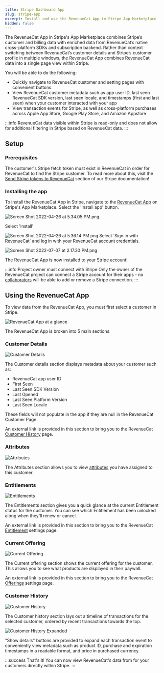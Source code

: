 ```yaml
---
title: Stripe Dashboard App
slug: stripe-app
excerpt: Install and use the RevenueCat App in Stripe App Marketplace
hidden: false
---
```


The RevenueCat App in Stripe's App Marketplace combines Stripe’s customer and billing data with enriched data from RevenueCat’s native cross-platform SDKs and subscription backend. Rather than context switching between RevenueCat’s customer details and Stripe’s customer profile in multiple windows, the RevenueCat App combines RevenueCat data into a single page view within Stripe.

You will be able to do the following:

- Quickly navigate to RevenueCat customer and setting pages with convenient buttons
- View RevenueCat customer metadata such as app user ID, last seen RevenueCat SDK version, last seen locale, and timestamps (first and last seen) when your customer interacted with your app
- View transaction events for Stripe, as well as cross-platform purchases across Apple App Store, Google Play Store, and Amazon Appstore

:::info
RevenueCat data visible within Stripe is read-only and does not allow for additional filtering in Stripe based on RevenueCat data.
:::

## Setup

### Prerequisites

The customer's Stripe fetch token must exist in RevenueCat in order for RevenueCat to find the Stripe customer. To read more about this, visit the [Send Stripe tokens to RevenueCat](/web/stripe#5-send-stripe-tokens-to-revenuecat) section of our Stripe documentation!

### Installing the app

To install the RevenueCat App in Stripe, navigate to the [RevenueCat App](https://marketplace.stripe.com/apps/revenuecat) on Stripe's App Marketplace. Select the 'Install app' button.

![Screen Shot 2022-04-26 at 5.34.05 PM.png](/images/4a68982-Screen_Shot_2022-04-26_at_5.34.05_PM_bb447390fba0c22686a624dd8d54d147.png)

Select 'Install'

![](/images/93f135c-Screen_Shot_2022-04-26_at_5.36.14_PM_e90b5b5f9ad8b4d9880a8cd3a3e9f243.png "Screen Shot 2022-04-26 at 5.36.14 PM.png")
Select 'Sign in with RevenueCat' and log in with your RevenueCat account credentials.

![](/images/8a5b7a8-Screen_Shot_2022-07-07_at_2.17.30_PM_b7557aa0d89b0b0e16727d136ba1b950.png "Screen Shot 2022-07-07 at 2.17.30 PM.png")

The RevenueCat App is now installed to your Stripe account!

:::info Project owner must connect with Stripe
Only the owner of the RevenueCat project can connect a Stripe account for their apps - no [collaborators](/projects/collaborators) will be able to add or remove a Stripe connection.
:::

## Using the RevenueCat App

To view data from the RevenueCat App, you must first select a customer in Stripe.

![RevenueCat App at a glance](/images/cf7a34b-0.1.5_609cea14c8480cd32d8023acfcf3f259.png)

The RevenueCat App is broken into 5 main sections:

### Customer Details

![Customer Details](/images/979583c-0.1.5_ba86664c8e5fad165ede12b3d9e05772.png)

The Customer details section displays metadata about your customer such as:

- RevenueCat app user ID
- First Seen
- Last Seen SDK Version
- Last Opened
- Last Seen Platform Version
- Last Seen Locale

These fields will not populate in the app if they are null in the RevenueCat Customer Page.

An external link is provided in this section to bring you to the RevenueCat [Customer History](/dashboard-and-metrics/customer-history) page.

### Attributes

![Attributes](/images/7456cc9-0.1.5_0b72dd0786b62bfaa77f43e09c99dd3f.png "Attributes")

The Attributes section allows you to view [attributes](/customers/customer-attributes) you have assigned to this customer.

### Entitlements

![Entitlements](/images/3d47025-0.1.5_fd92f328d3e78a895c9394850fca087c.png "Entitlements")

The Entitlements section gives you a quick glance at the current Entitlement status for the customer. You can see which Entitlement has been unlocked along when they'll renew or cancel.

An external link is provided in this section to bring you to the RevenueCat [Entitlement](/getting-started/entitlements#entitlements) settings page.

### Current Offering

![Current Offering](/images/2b11324-0.1.5_069ddcf4d89461796d3eae95a4f1e4c8.png "Current Offering")

The Current offering section shows the current offering for the customer. This allows you to see what products are displayed in their paywall.

An external link is provided in this section to bring you to the RevenueCat [Offerings](/getting-started/entitlements#offerings) settings page.

### Customer History

![Customer History](/images/ec7cf2b-Screen_Shot_2022-07-07_at_9.37.59_AM_7038a18f55148668c83efaf96783b489.png "Screen Shot 2022-07-07 at 9.37.59 AM.png")

The Customer history section lays out a timeline of transactions for the selected customer, ordered by recent transactions towards the top.

![Customer History Expanded](/images/6a9c463-Screen_Shot_2022-07-07_at_9.45.24_AM_63b4d811132a21e25ddd1331b51eb1a0.png "Screen Shot 2022-07-07 at 9.45.24 AM.png")

"Show details" buttons are provided to expand each transaction event to conveniently view metadata such as product ID, purchase and expiration timestamps in a readable format, and price in purchased currency.

:::success That's it!
You can now view RevenueCat's data from for your customers directly within Stripe.
:::
